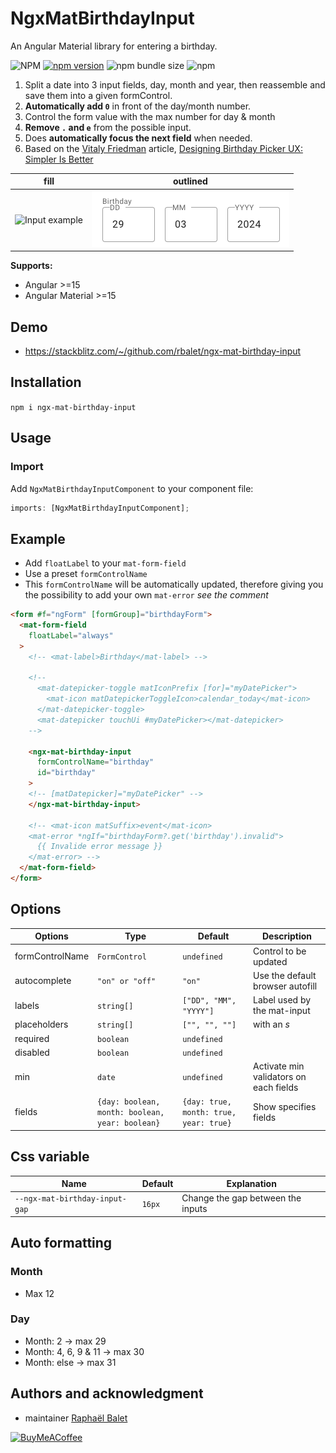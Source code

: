# NgxMatBirthdayInput
An Angular Material library for entering a birthday. 

![NPM](https://img.shields.io/npm/l/ngx-href)
[![npm version](https://img.shields.io/npm/v/ngx-mat-birthday-input.svg)](https://www.npmjs.com/package/ngx-mat-birthday-input)
![npm bundle size](https://img.shields.io/bundlephobia/min/ngx-mat-birthday-input)
![npm](https://img.shields.io/npm/dm/ngx-mat-birthday-input)

1. Split a date into 3 input fields, day, month and year, then reassemble and save them into a given formControl. 
2. **Automatically add `0`** in front of the day/month number.
3. Control the form value with the max number for day & month
4. **Remove `.` and `e`** from the possible input.
5. Does **automatically focus the next field** when needed. 
6. Based on the [Vitaly Friedman](https://www.smashingmagazine.com/author/vitaly-friedman/) article, [Designing Birthday Picker UX: Simpler Is Better](https://www.smashingmagazine.com/2021/05/frustrating-design-patterns-birthday-picker/#designing-a-better-birthday-input)


| fill                                                                                                      | outlined                                                                                                    |
| --------------------------------------------------------------------------------------------------------- | ----------------------------------------------------------------------------------------------------------- |
| ![Input example](https://raw.githubusercontent.com/rbalet/ngx-mat-birthday-input/main/assets/example.png) | ![Input example](https://raw.githubusercontent.com/rbalet/ngx-mat-birthday-input/main/assets/example-2.png) |

**Supports:**
- Angular >=15
- Angular Material >=15

## Demo
- https://stackblitz.com/~/github.com/rbalet/ngx-mat-birthday-input

 ## Installation

 `npm i ngx-mat-birthday-input`

 ## Usage

 ### Import

Add `NgxMatBirthdayInputComponent` to your component file:

```ts
imports: [NgxMatBirthdayInputComponent];
```

## Example
*  Add `floatLabel` to your `mat-form-field`
*  Use a preset `formControlName`
*  This `formControlName` will be automatically updated, therefore giving you the possibility to add your own `mat-error` _see the comment_

```html
<form #f="ngForm" [formGroup]="birthdayForm">
  <mat-form-field
    floatLabel="always"
  >
    <!-- <mat-label>Birthday</mat-label> -->
    
    <!-- 
      <mat-datepicker-toggle matIconPrefix [for]="myDatePicker">
        <mat-icon matDatepickerToggleIcon>calendar_today</mat-icon>
      </mat-datepicker-toggle>
      <mat-datepicker touchUi #myDatePicker></mat-datepicker> 
    -->

    <ngx-mat-birthday-input
      formControlName="birthday"
      id="birthday"
    >
    <!-- [matDatepicker]="myDatePicker" -->
    </ngx-mat-birthday-input>

    <!-- <mat-icon matSuffix>event</mat-icon>
    <mat-error *ngIf="birthdayForm?.get('birthday').invalid">
      {{ Invalide error message }}
    </mat-error> -->
  </mat-form-field>
</form>
```

## Options

| Options         | Type                                            | Default                                | Description                            |
| --------------- | ----------------------------------------------- | -------------------------------------- | -------------------------------------- |
| formControlName | `FormControl`                                   | `undefined`                            | Control to be updated                  |
| autocomplete    | `"on" or "off"`                                 | `"on"`                                 | Use the default browser autofill       |
| labels          | `string[]`                                      | `["DD", "MM", "YYYY"]`                 | Label used by the mat-input            |
| placeholders    | `string[]`                                      | `["", "", ""]`                         | with an *s*                            |
| required        | `boolean`                                       | `undefined`                            |                                        |
| disabled        | `boolean`                                       | `undefined`                            |                                        |
| min             | `date`                                          | `undefined`                            | Activate min validators on each fields |
| fields          | `{day: boolean, month: boolean, year: boolean}` | `{day: true, month: true, year: true}` | Show specifies fields                  |

## Css variable
| Name                           | Default | Explanation                       |
| ------------------------------ | ------- | --------------------------------- |
| `--ngx-mat-birthday-input-gap` | `16px`  | Change the gap between the inputs |

## Auto formatting
### Month
- Max 12

### Day
- Month: 2 -> max 29
- Month: 4, 6, 9 & 11 -> max 30
- Month: else -> max 31 

## Authors and acknowledgment
* maintainer [Raphaël Balet](https://github.com/rbalet)

[![BuyMeACoffee](https://www.buymeacoffee.com/assets/img/custom_images/purple_img.png)](https://www.buymeacoffee.com/widness)

